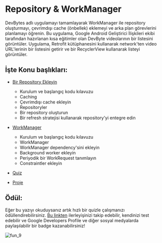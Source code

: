 # Repository & WorkManager

DevBytes adlı uygulamayı tamamlayarak WorkManager ile repository oluşturmayı, çevrimdışı cache (önbellek) eklemeyi ve arka plan görevlerini planlamayı öğrenin. Bu uygulama, Google Android Geliştirici İlişkileri ekibi tarafından hazırlanan kısa eğitimler olan DevByte videolarının bir listesini görüntüler. Uygulama, Retrofit kütüphanesini kullanarak network'ten video URL'lerinin bir listesini getirir ve bir RecyclerView kullanarak listeyi görüntüler.

## İşte Konu başlıkları:

- [Bir Repository Ekleyin](https://github.com/serkanalc/Android-Kotlin-Fundamentals/tree/main/Part%2009%20-%20Repository%20%26%20workManager%20/Dok%C3%BCman%201%20-%20Bir%20Repository%20Ekleyin)
  - Kurulum ve başlangıç kodu kılavuzu
  - Caching
  - Çevrimdışı cache ekleyin
  - Repositoryler
  - Bir repository oluşturun
  - Bir refresh stratejisi kullanarak repository'yi entegre edin

- [WorkManager](https://github.com/serkanalc/Android-Kotlin-Fundamentals/tree/main/Part%2009%20-%20Repository%20%26%20workManager%20/Dok%C3%BCman%202%20-%20WorkManager)
  - Kurulum ve başlangıç kodu kılavuzu
  - WorkManager
  - WorkManager dependency'sini ekleyin
  - Background worker ekleyin
  - Periyodik bir WorkRequest tanımlayın
  - Constraintler ekleyin
  

- [Quiz](https://github.com/serkanalc/Android-Kotlin-Fundamentals/tree/main/Part%2009%20-%20Repository%20And%20WorkManager%20/Quiz)
- [Proje](https://github.com/serkanalc/Android-Kotlin-Fundamentals/tree/main/Proje%20Dosyalar%C4%B1/Part%2009%20Proje%20)

## Ödül:

Eğer bu yazıyı okuduysanız artık hızlı bir quizle çalışmanızı ödüllendirebilirsiniz. [Bu linkten](https://developer.android.com/courses/quizzes/kotlin-fundamentals-nine/kotlin-fundamentals-nine?continue=https%3A%2F%2Fdeveloper.android.com%2Fcourses%2Fpathways%2Fkotlin-fundamentals-nine%23quiz-%2Fcourses%2Fquizzes%2Fkotlin-fundamentals-nine%2Fkotlin-fundamentals-nine) 
ilerleyişinizi takip edebilir, kendinizi test edebilir ve Google Developers Profile ve diğer sosyal medyalarda paylaşılabilir
bir badge kazanabilirsiniz!

![fun_9](https://user-images.githubusercontent.com/46448616/148640302-856cbabe-1be2-41b5-806a-3e7fe7cdf321.png)

